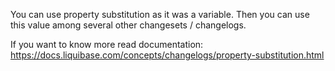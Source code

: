 
You can use property substitution as it was a variable.
Then you can use this value among several other changesets / changelogs.

If you want to know more read documentation:
https://docs.liquibase.com/concepts/changelogs/property-substitution.html